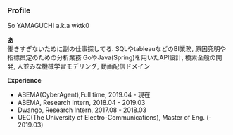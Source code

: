 ### Profile

So YAMAGUCHI a.k.a wktk0

**あ**  
働きすぎないために副の仕事探してる. 
SQLやtableauなどのBI業務, 原因究明や指標策定のための分析業務
GoやJava(Spring)を用いたAPI設計, 検索全般の開発, 人並みな機械学習モデリング, 動画配信ドメイン

**Experience**
- ABEMA(CyberAgent),Full time, 2019.04 - 現在
- ABEMA, Research Intern, 2018.04 - 2019.03
- Dwango, Research Intern, 2017.08 - 2018.03
- UEC(The University of Electro-Communications), Master of Eng. (- 2019.03)
